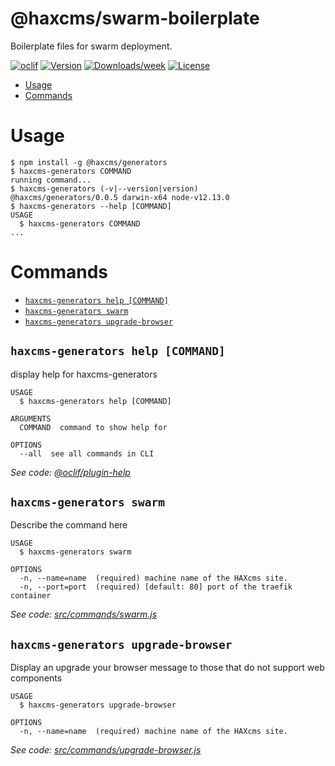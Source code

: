 @haxcms/swarm-boilerplate
=========================

Boilerplate files for swarm deployment.

[![oclif](https://img.shields.io/badge/cli-oclif-brightgreen.svg)](https://oclif.io)
[![Version](https://img.shields.io/npm/v/@haxcms/swarm-boilerplate.svg)](https://npmjs.org/package/@haxcms/swarm-boilerplate)
[![Downloads/week](https://img.shields.io/npm/dw/@haxcms/swarm-boilerplate.svg)](https://npmjs.org/package/@haxcms/swarm-boilerplate)
[![License](https://img.shields.io/npm/l/@haxcms/swarm-boilerplate.svg)](https://github.com/elmsln/haxcms-tools/blob/master/package.json)

<!-- toc -->
* [Usage](#usage)
* [Commands](#commands)
<!-- tocstop -->
# Usage
<!-- usage -->
```sh-session
$ npm install -g @haxcms/generators
$ haxcms-generators COMMAND
running command...
$ haxcms-generators (-v|--version|version)
@haxcms/generators/0.0.5 darwin-x64 node-v12.13.0
$ haxcms-generators --help [COMMAND]
USAGE
  $ haxcms-generators COMMAND
...
```
<!-- usagestop -->
# Commands
<!-- commands -->
* [`haxcms-generators help [COMMAND]`](#haxcms-generators-help-command)
* [`haxcms-generators swarm`](#haxcms-generators-swarm)
* [`haxcms-generators upgrade-browser`](#haxcms-generators-upgrade-browser)

## `haxcms-generators help [COMMAND]`

display help for haxcms-generators

```
USAGE
  $ haxcms-generators help [COMMAND]

ARGUMENTS
  COMMAND  command to show help for

OPTIONS
  --all  see all commands in CLI
```

_See code: [@oclif/plugin-help](https://github.com/oclif/plugin-help/blob/v2.1.6/src/commands/help.ts)_

## `haxcms-generators swarm`

Describe the command here

```
USAGE
  $ haxcms-generators swarm

OPTIONS
  -n, --name=name  (required) machine name of the HAXcms site.
  -n, --port=port  (required) [default: 80] port of the traefik container
```

_See code: [src/commands/swarm.js](https://github.com/elmsln/haxcms-tools/blob/v0.0.5/src/commands/swarm.js)_

## `haxcms-generators upgrade-browser`

Display an upgrade your browser message to those that do not support web components

```
USAGE
  $ haxcms-generators upgrade-browser

OPTIONS
  -n, --name=name  (required) machine name of the HAXcms site.
```

_See code: [src/commands/upgrade-browser.js](https://github.com/elmsln/haxcms-tools/blob/v0.0.5/src/commands/upgrade-browser.js)_
<!-- commandsstop -->
